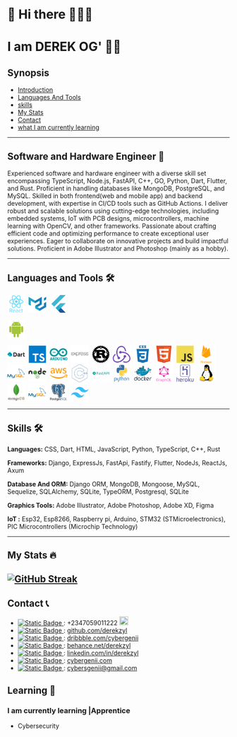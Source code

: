 
# 💠 Hi there 👋👋👋

# I am DEREK OG'  👨‍💻

## Synopsis

- [Introduction](#software-and-hardware-engineer-)
- [Languages And Tools](#languages-and-tools-hammer_and_wrench)
- [skills](#skills-%EF%B8%8F)
- [My Stats](#my-stats-fire)
- [Contact](#contact-)
- [what I am currently learning](#learning-)

---

## Software and Hardware Engineer 🚀

Experienced software and hardware engineer with a diverse skill set encompassing TypeScript, Node.js, FastAPI, C++, GO, Python, Dart, Flutter, and Rust. Proficient in handling databases like MongoDB, PostgreSQL, and MySQL. Skilled in both frontend(web and mobile app) and backend development, with expertise in CI/CD tools such as GitHub Actions.  I deliver robust and scalable solutions using cutting-edge technologies, including embedded systems, IoT with PCB designs, microcontrollers, machine learning with OpenCV, and other frameworks. Passionate about crafting efficient code and optimizing performance to create exceptional user experiences. Eager to collaborate on innovative projects and build impactful solutions. Proficient in Adobe Illustrator and Photoshop (mainly as a hobby).

---

## Languages and Tools :hammer_and_wrench:

<div>

  <img src="https://github.com/devicons/devicon/blob/master/icons/react/react-original-wordmark.svg" title="React" alt="React" width="40" height="40"/>&nbsp;
  <img src="https://github.com/devicons/devicon/blob/master/icons/materialui/materialui-original.svg" title="Material UI" alt="Material UI" width="40" height="40"/>&nbsp;
  <img src="https://github.com/devicons/devicon/blob/master/icons/flutter/flutter-original.svg" title="Flutter" alt="Flutter" width="40" height="40"/>&nbsp;

  <img src="https://github.com/devicons/devicon/blob/master/icons/android/android-original.svg" title="Android" alt="Android" width="40" height="40"/>&nbsp;

  <img src="https://github.com/devicons/devicon/blob/master/icons/dart/dart-original-wordmark.svg" title="Dart" alt="Dart" width="40" height="40"/>&nbsp;
   <img src="https://github.com/devicons/devicon/blob/master/icons/typescript/typescript-original.svg" title="Ts" alt="Ts" width="40" height="40"/>&nbsp;
   <img src="https://github.com/devicons/devicon/blob/master/icons/arduino/arduino-original-wordmark.svg" title="arduino" alt="arduino" width="40" height="40"/>&nbsp;
   <img src="https://github.com/devicons/devicon/blob/master/icons/express/express-original-wordmark.svg" title="Express" alt="express" width="40" height="40"/>&nbsp;
  <img src="https://github.com/devicons/devicon/blob/master/icons/rust/rust-original.svg" title="Rust" alt="rust" width="40" height="40"/>&nbsp;
  <img src="https://github.com/devicons/devicon/blob/master/icons/redux/redux-original.svg" title="Redux" alt="Redux " width="40" height="40"/>&nbsp;
  <img src="https://github.com/devicons/devicon/blob/master/icons/css3/css3-plain-wordmark.svg"  title="CSS3" alt="CSS" width="40" height="40"/>&nbsp;
  <img src="https://github.com/devicons/devicon/blob/master/icons/html5/html5-original.svg" title="HTML5" alt="HTML" width="40" height="40"/>&nbsp;
  <img src="https://github.com/devicons/devicon/blob/master/icons/javascript/javascript-original.svg" title="JavaScript" alt="JavaScript" width="40" height="40"/>&nbsp;
  <img src="https://github.com/devicons/devicon/blob/master/icons/firebase/firebase-plain-wordmark.svg" title="Firebase" alt="Firebase" width="40" height="40"/>&nbsp;
  <img src="https://github.com/devicons/devicon/blob/master/icons/mysql/mysql-original-wordmark.svg" title="MySQL"  alt="MySQL" width="40" height="40"/>&nbsp;
  <img src="https://github.com/devicons/devicon/blob/master/icons/nodejs/nodejs-original-wordmark.svg" title="NodeJS" alt="NodeJS" width="40" height="40"/>&nbsp;
  <img src="https://github.com/devicons/devicon/blob/master/icons/amazonwebservices/amazonwebservices-plain-wordmark.svg" title="AWS" alt="AWS" width="40" height="40"/>&nbsp;
  <img src="https://github.com/devicons/devicon/blob/master/icons/cplusplus/cplusplus-line.svg" title="CPP" alt="CPP" width="40" height="40"/>&nbsp;
   <img src="https://github.com/devicons/devicon/blob/master/icons/fastapi/fastapi-plain-wordmark.svg" title="FastApi" alt="fastapi" width="40" height="40"/>&nbsp;
   <img src="https://github.com/devicons/devicon/blob/master/icons/python/python-original-wordmark.svg" title="Python" alt="Python" width="40" height="40"/>&nbsp;
        <img src="https://github.com/devicons/devicon/blob/master/icons/docker/docker-original-wordmark.svg" title="Docker" alt="Docker" width="40" height="40"/>&nbsp;
          <img src="https://github.com/devicons/devicon/blob/master/icons/graphql/graphql-plain-wordmark.svg" title="GraphQl" alt="GraphQl" width="40" height="40"/>&nbsp;
          <img src="https://github.com/devicons/devicon/blob/master/icons/heroku/heroku-original-wordmark.svg" title="Heruku" alt="Heroku" width="40" height="40"/>&nbsp;
          <img src="https://github.com/devicons/devicon/blob/master/icons/linux/linux-original.svg" title="Linux" alt="Linux" width="40" height="40"/>&nbsp;
          <img src="https://github.com/devicons/devicon/blob/master/icons/mongodb/mongodb-original-wordmark.svg" title="MongoDb" alt="MongoDb" width="40" height="40"/>&nbsp;
          <img src="https://github.com/devicons/devicon/blob/master/icons/mysql/mysql-original-wordmark.svg" title="MySQL" alt="MySql" width="40" height="40"/>&nbsp;
          <img src="https://github.com/devicons/devicon/blob/master/icons/postgresql/postgresql-original-wordmark.svg" title="Posgres" alt="posgres" width="40" height="40"/>&nbsp;
          <img src="https://github.com/devicons/devicon/blob/master/icons/tailwindcss/tailwindcss-plain.svg" title="tw" alt="tw" width="40" height="40"/>&nbsp;



---

## Skills 🛠️

**Languages:**  CSS, Dart, HTML, JavaScript, Python, TypeScript, C++, Rust

**Frameworks:** Django, ExpressJs, FastApi, Fastify, Flutter, NodeJs, ReactJs, Axum

**Database And ORM:** Django ORM, MongoDB, Mongoose, MySQL, Sequelize, SQLAlchemy, SQLite, TypeORM, Postgresql, SQLite

**Graphics Tools:** Adobe Illustrator, Adobe Photoshop, Adobe XD, Figma

**IoT :** Esp32, Esp8266, Raspberry pi, Arduino, STM32 (STMicroelectronics), PIC Microcontrollers (Microchip Technology)

---


## My Stats :fire:



[![GitHub Streak](https://streak-stats.demolab.com?user=derekzyl)](https://git.io/streak-stats)
---

## Contact 📞

- <a href="tel:+2347059011222"> <img alt="Static Badge" src="https://img.shields.io/badge/phone-green?style=for-the-badge">  </a> : +2347059011222 <a href = "https://wa.me/message/7FQ35RMU2VVZP1"><img src="https://img.icons8.com/?size=2x&id=QkXeKixybttw&format=gif" height="20px" width="20px"/></a>
- <a href="https://github.com/derekzyl"> <img alt="Static Badge" src="https://img.shields.io/badge/github-black?style=for-the-badge">  </a>  : [github.com/derekzyl](https://github.com/derekzyl)
- <a href="https://dribbble.com/cybergenii/"> <img alt="Static Badge" src="https://img.shields.io/badge/Dribble-magenta?style=for-the-badge">  </a>  : [dribbble.com/cybergenii](https://dribbble.com/cybergenii)
- <a href="https://behance.net/derekzyl/"> <img alt="Static Badge" src="https://img.shields.io/badge/Behance-blue?style=for-the-badge">  </a>  : [behance.net/derekzyl](https://behance.net/derekzyl)
- <a href="https://linkedin.com/in/derekzyl/"> <img alt="Static Badge" src="https://img.shields.io/badge/LinkedIn-blue?style=for-the-badge">  </a>  : [linkedin.com/in/derekzyl](https://linkedin.com/in/derekzyl)
- <a href="https://cybergenii.com/"> <img alt="Static Badge" src="https://img.shields.io/badge/website-blue?style=for-the-badge">  </a>  : [cybergenii.com](https://cybergenii.com)
- <a href="mailto:cybersgenii@gmail.com"> <img alt="Static Badge" src="https://img.shields.io/badge/email-red?style=for-the-badge">  </a>  : <cybersgenii@gmail.com>

## Learning 📖

### I am currently learning |Apprentice

- Cybersecurity

